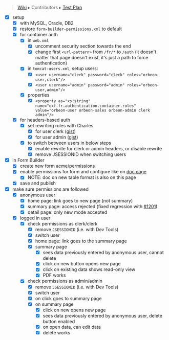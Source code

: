 > [Wiki](Home) ▸ Contributors ▸ [Test Plan](./Contributors-:-Test-Plan)

- [x] setup
    - [x] with MySQL, Oracle, DB2
    - [x] restore `form-builder-permissions.xml` to default
    - [x] for container auth
        - [x] in `web.xml`
            - [x] uncomment security section towards the end
            - [x] change first `<url-pattern>` from `/fr/*` to `/auth` (it doesn't matter that page doesn't exist, it's just a path to force authentication)
        - [x] in `tomcat-users.xml`, setup users:
            - [x] `<user username="clerk" password="clerk" roles="orbeon-user,clerk"/>`
            - [x] `<user username="admin" password="admin" roles="orbeon-user,admin"/>`
        - [x] properties
            - [x] `<property
    as="xs:string"
    name="oxf.fr.authentication.container.roles"
    value="orbeon-user orbeon-sales orbeon-admin clerk admin"/>`
    - [x] for headers-based  auth
        - [x] set rewriting rules with Charles
            - [x] for user clerk ([gist][16])
            - [x] for user admin ([gist][17])
        - [x] to switch between users in below steps
            - [x] enable rewrite for clerk or admin headers, or disable rewrite
            - [x] remove JSESSIONID when switching users
- [x] in Form Builder
    - [x] create new form acme/permissions
    - [x] enable permissions for form and configure like on [doc page][18]
        - [x] NOTE: doc on new table format is also on this page
    - [x] save and publish
- [x] make sure permissions are followed
    - [x] anonymous user
        - [x] home page: link goes to new page (not summary)
        - [x] summary page: access rejected (fixed regression with [#1201][19])
        - [x] detail page: only new mode accepted
    - [x] logged in user
        - [x] check permissions as clerk/clerk
            - [x] remove `JSESSIONID` (i.e. with Dev Tools)
            - [x] switch user
            - [x] home page: link goes to the summary page
            - [x] summary page
                - [x] sees data previously entered by anonymous user, cannot delete
                - [x] click on new button opens new page
                - [x] click on existing data shows read-only view
                - [x] PDF works
        - [x] check permissions as admin/admin
            - [x] remove `JSESSIONID` (i.e. with Dev Tools)
            - [x] switch user
            - [x] on click goes to summary page
            - [x] on summary page
                - [x] click on new opens new page
                - [x] sees data previously entered by anonymous user, delete button enabled
                - [x] on open data, can edit data
                - [x] delete works

[16]: https://gist.github.com/ebruchez/10079296
[17]: https://gist.github.com/ebruchez/10079254
[18]: http://wiki.orbeon.com/forms/doc/developer-guide/form-runner/access-control#TOC-Enabling-permissions
[19]: https://github.com/orbeon/orbeon-forms/issues/1201